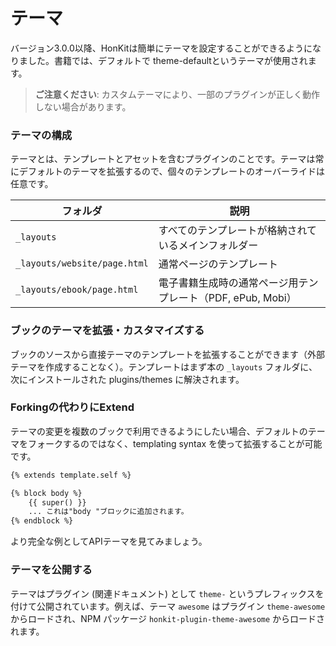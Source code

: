 # テーマ

バージョン3.0.0以降、HonKitは簡単にテーマを設定することができるようになりました。書籍では、デフォルトで theme-defaultというテーマが使用されます。

> **ご注意ください**: カスタムテーマにより、一部のプラグインが正しく動作しない場合があります。

### テーマの構成

テーマとは、テンプレートとアセットを含むプラグインのことです。テーマは常にデフォルトのテーマを拡張するので、個々のテンプレートのオーバーライドは任意です。

| フォルダ | 説明 |
| -------- | ----------- |
| `_layouts` | すべてのテンプレートが格納されているメインフォルダー |
| `_layouts/website/page.html` | 通常ページのテンプレート |
| `_layouts/ebook/page.html` | 電子書籍生成時の通常ページ用テンプレート（PDF, ePub, Mobi） |


### ブックのテーマを拡張・カスタマイズする

ブックのソースから直接テーマのテンプレートを拡張することができます（外部テーマを作成することなく）。テンプレートはまず本の `_layouts` フォルダに、次にインストールされた plugins/themes に解決されます。

### Forkingの代わりにExtend

テーマの変更を複数のブックで利用できるようにしたい場合、デフォルトのテーマをフォークするのではなく、templating syntax を使って拡張することが可能です。

```html
{% extends template.self %}

{% block body %}
    {{ super() }}
    ... これは"body "ブロックに追加されます。
{% endblock %}
```

より完全な例としてAPIテーマを見てみましょう。

### テーマを公開する

テーマはプラグイン (関連ドキュメント) として `theme-` というプレフィックスを付けて公開されています。例えば、テーマ `awesome` はプラグイン `theme-awesome` からロードされ、NPM パッケージ `honkit-plugin-theme-awesome` からロードされます。
